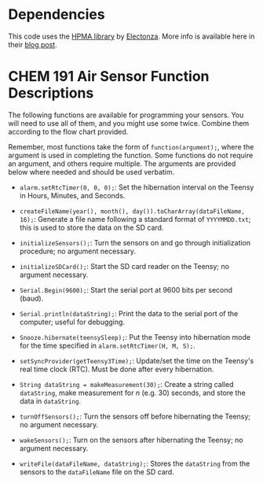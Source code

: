 # Dependencies

This code uses the [HPMA library](https://github.com/dr-fischer/HPMA115S0) by [Electonza](https://github.com/Electronza/HPMA115S0).  More info is available here in their [blog post](https://medium.com/electronza/arduino-measuring-pm2-5-and-pm10-with-honeywell-hpma115s0-703f384c485a).

# CHEM 191 Air Sensor Function Descriptions

The following functions are available for programming your sensors.  You will need to use all of them, and you might use some twice.  Combine them according to the flow chart provided.

Remember, most functions take the form of `function(argument);`, where the argument is used in completing the function.  Some functions do not require an argument, and others require multiple.  The arguments are provided below where needed and should be used verbatim.

- `alarm.setRtcTimer(0, 0, 0);`: Set the hibernation interval on the Teensy in Hours, Minutes, and Seconds.

- `createFileName(year(), month(), day()).toCharArray(dataFileName, 16);`: Generate a file name following a standard format of `YYYYMMDD.txt`; this is used to store the data on the SD card.

- `initializeSensors();`: Turn the sensors on and go through initialization procedure; no argument necessary.

- `initializeSDCard();`: Start the SD card reader on the Teensy; no argument necessary.

- `Serial.Begin(9600);`: Start the serial port at 9600 bits per second (baud).

- `Serial.println(dataString);`: Print the data to the serial port of the computer; useful for debugging.

- `Snooze.hibernate(teensySleep);`: Put the Teensy into hibernation mode for the time specified in `alarm.setRtcTimer(H, M, S);`.

- `setSyncProvider(getTeensy3Time);`: Update/set the time on the Teensy's real time clock (RTC).  Must be done after every hibernation.

- `String dataString = makeMeasurement(30);`: Create a string called `dataString`, make measurement for *n* (e.g. 30) seconds, and store the data in `dataString`.

- `turnOffSensors();`: Turn the sensors off before hibernating the Teensy; no argument necessary.

- `wakeSensors();`: Turn on the sensors after hibernating the Teensy; no argument necessary.

- `writeFile(dataFileName, dataString);`: Stores the `dataString` from the sensors to the `dataFileName` file on the SD card.

